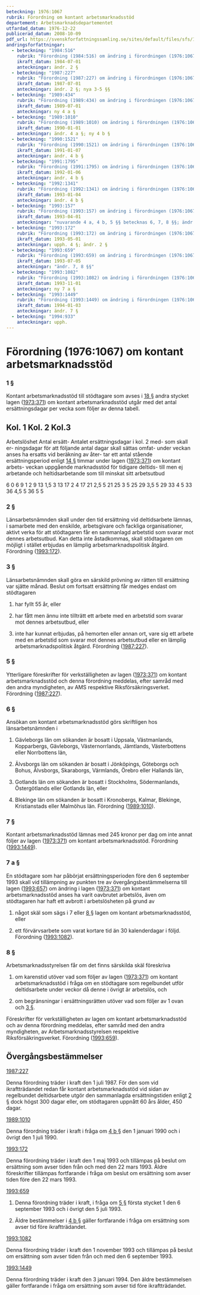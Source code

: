 ```yaml
---
beteckning: 1976:1067
rubrik: Förordning om kontant arbetsmarknadsstöd
departement: Arbetsmarknadsdepartementet
utfardad_datum: 1976-12-22
publicerad_datum: 2008-10-09
pdf_url: https://svenskforfattningssamling.se/sites/default/files/sfs/1976-12/SFS1976-1067.pdf
andringsforfattningar:
  - beteckning: "1984:516"
    rubrik: "Förordning (1984:516) om ändring i förordningen (1976:1067) om kontant arbetsmarknadsstöd"
    ikraft_datum: 1984-07-01
    anteckningar: ändr. 2 §
  - beteckning: "1987:227"
    rubrik: "Förordning (1987:227) om ändring i förordningen (1976:1067) om kontant arbetsmarknadsstöd"
    ikraft_datum: 1987-07-01
    anteckningar: ändr. 2 §; nya 3-5 §§
  - beteckning: "1989:434"
    rubrik: "Förordning (1989:434) om ändring i förordningen (1976:1067) om kontant arbetsmarknadsstöd"
    ikraft_datum: 1989-07-01
    anteckningar: ny 4 a §
  - beteckning: "1989:1010"
    rubrik: "Förordning (1989:1010) om ändring i förordningen (1976:1067) om kontant arbetsmarknadsstöd"
    ikraft_datum: 1990-01-01
    anteckningar: ändr. 4 a §; ny 4 b §
  - beteckning: "1990:1521"
    rubrik: "Förordning (1990:1521) om ändring i förordningen (1976:1067) om kontant arbetsmarknadsstöd"
    ikraft_datum: 1991-01-07
    anteckningar: ändr. 4 b §
  - beteckning: "1991:1795"
    rubrik: "Förordning (1991:1795) om ändring i förordningen (1976:1067) om kontant arbetsmarknadsstöd"
    ikraft_datum: 1992-01-06
    anteckningar: ändr. 4 b §
  - beteckning: "1992:1341"
    rubrik: "Förordning (1992:1341) om ändring i förordningen (1976:1067) om kontant arbetsmarknadsstöd"
    ikraft_datum: 1993-01-04
    anteckningar: ändr. 4 b §
  - beteckning: "1993:157"
    rubrik: "Förordning (1993:157) om ändring i förordningen (1976:1067) om kontant arbetsmarknadsstöd"
    ikraft_datum: 1993-04-01
    anteckningar: "nuvarande 4 a, 4 b, 5 §§ betecknas 6, 7, 8 §§; ändr. 2 §; ny 5 §"
  - beteckning: "1993:172"
    rubrik: "Förordning (1993:172) om ändring i förordningen (1976:1067) om kontant arbetsmarknadsstöd"
    ikraft_datum: 1993-05-01
    anteckningar: upph. 4 §; ändr. 2 §
  - beteckning: "1993:659"
    rubrik: "Förordning (1993:659) om ändring i förordningen (1976:1067) om kontant arbetsmarknadsstöd"
    ikraft_datum: 1993-07-05
    anteckningar: "ändr. 7, 8 §§"
  - beteckning: "1993:1082"
    rubrik: "Förordning (1993:1082) om ändring i förordningen (1976:1067) om kontant arbetsmarknadsstöd"
    ikraft_datum: 1993-11-01
    anteckningar: ny 7 a §
  - beteckning: "1993:1449"
    rubrik: "Förordning (1993:1449) om ändring i förordningen (1976:1067) om kontant arbetsmarknadsstöd"
    ikraft_datum: 1994-01-03
    anteckningar: ändr. 7 §
  - beteckning: "1994:933"
    anteckningar: upph.
---
```


# Förordning (1976:1067) om kontant arbetsmarknadsstöd

### 1 §

Kontant arbetsmarknadsstöd till stödtagare som avses i [18 §](#18) andra stycket lagen ([1973:371](https://selex.se/eli/sfs/1973/371)) om kontant arbetsmarknadsstöd utgår med det antal ersättningsdagar per vecka som följer av denna tabell.

## Kol. 1          Kol. 2         Kol.3

Arbetslöshet    Antal ersätt-  Antalet ersättningsdagar i kol. 2 med- som skall er-   ningsdagar     för att följande antal dagar skall sättas omfat-   under veckan   anses ha ersatts vid beräkning av åter- tar ett antal                  stående ersättningsperiod enligt [14 §](#14) timmar under                   lagen ([1973:371](https://selex.se/eli/sfs/1973/371)) om kontant arbets- veckan uppgående               marknadsstöd för tidigare deltids- till    men ej                 arbetande och heltidsarbetande som till                   minskat sitt arbetsutbud

6       0 6       9       1              2 9       13      1,5            3 13      17      2              4 17      21      2,5            5 21      25      3              5 25      29      3,5            5 29      33      4              5 33      36      4,5            5 36              5              5

### 2 §

Länsarbetsnämnden skall under den tid ersättning vid deltidsarbete lämnas, i samarbete med den enskilde, arbetsgivare och fackliga organisationer, aktivt verka för att stödtagaren får en sammanlagd arbetstid som svarar mot dennes arbetsutbud. Kan detta inte åstadkommas, skall stödtagaren om möjligt i stället erbjudas en lämplig arbetsmarknadspolitisk åtgärd. Förordning ([1993:172](https://selex.se/eli/sfs/1993/172)).

### 3 §

Länsarbetsnämnden skall göra en särskild prövning av rätten till ersättning var sjätte månad. Beslut om fortsatt ersättning får medges endast om stödtagaren

1. har fyllt 55 år, eller

2. har fått men ännu inte tillträtt ett arbete med en arbetstid som svarar mot dennes arbetsutbud, eller

3. inte har kunnat erbjudas, på hemorten eller annan ort, vare sig ett arbete med en arbetstid som svarar mot dennes arbetsutbud eller en lämplig arbetsmarknadspolitisk åtgärd. Förordning ([1987:227](https://selex.se/eli/sfs/1987/227)).

### 5 §

Ytterligare föreskrifter för verkställigheten av lagen ([1973:371](https://selex.se/eli/sfs/1973/371)) om kontant arbetsmarknadsstöd och denna förordning meddelas, efter samråd med den andra myndigheten, av AMS respektive Riksförsäkringsverket. Förordning ([1987:227](https://selex.se/eli/sfs/1987/227)).

### 6 §

Ansökan om kontant arbetsmarknadsstöd görs skriftligen hos länsarbetsnämnden i

1. Gävleborgs län om sökanden är bosatt i Uppsala, Västmanlands, Kopparbergs, Gävleborgs, Västernorrlands, Jämtlands, Västerbottens eller Norrbottens län,

2. Älvsborgs län om sökanden är bosatt i Jönköpings, Göteborgs och Bohus, Älvsborgs, Skaraborgs, Värmlands, Örebro eller Hallands län,

3. Gotlands län om sökanden är bosatt i Stockholms, Södermanlands, Östergötlands eller Gotlands län, eller

4. Blekinge län om sökanden är bosatt i Kronobergs, Kalmar, Blekinge, Kristianstads eller Malmöhus län. Förordning ([1989:1010](https://selex.se/eli/sfs/1989/1010)).

### 7 §

Kontant arbetsmarknadsstöd lämnas med 245 kronor per dag om inte annat följer av lagen ([1973:371](https://selex.se/eli/sfs/1973/371)) om kontant arbetsmarknadsstöd. Förordning ([1993:1449](https://selex.se/eli/sfs/1993/1449)).

### 7 a §

En stödtagare som har påbörjat ersättningsperioden före den 6 september 1993 skall vid tillämpning av punkten tre av övergångsbestämmelserna till lagen ([1993:657](https://selex.se/eli/sfs/1993/657)) om ändring i lagen ([1973:371](https://selex.se/eli/sfs/1973/371)) om kontant arbetsmarknadsstöd anses ha varit oavbrutet arbetslös, även om stödtagaren har haft ett avbrott i arbetslösheten på grund av

1. något skäl som sägs i 7 eller [8 §](#8) lagen om kontant arbetsmarknadsstöd, eller

2. ett förvärvsarbete som varat kortare tid än 30 kalenderdagar i följd. Förordning ([1993:1082](https://selex.se/eli/sfs/1993/1082)).

### 8 §

Arbetsmarknadsstyrelsen får om det finns särskilda skäl föreskriva

1. om karenstid utöver vad som följer av lagen ([1973:371](https://selex.se/eli/sfs/1973/371)) om kontant arbetsmarknadsstöd i fråga om en stödtagare som regelbundet utför deltidsarbete under veckor då denne i övrigt är arbetslös, och

2. om begränsningar i ersättningsrätten utöver vad som följer av 1 ovan och [3 §](#3).

Föreskrifter för verkställigheten av lagen om kontant arbetsmarknadsstöd och av denna förordning meddelas, efter samråd med den andra myndigheten, av Arbetsmarknadsstyrelsen respektive Riksförsäkringsverket. Förordning ([1993:659](https://selex.se/eli/sfs/1993/659)).

## Övergångsbestämmelser

[1987:227](https://selex.se/eli/sfs/1987/227)

Denna förordning träder i kraft den 1 juli 1987. För den som vid ikraftträdandet redan får kontant arbetsmarknadsstöd vid sidan av regelbundet deltidsarbete utgör den sammanlagda ersättningstiden enligt [2 §](#2) dock högst 300 dagar eller, om stödtagaren uppnått 60 års ålder, 450 dagar.

[1989:1010](https://selex.se/eli/sfs/1989/1010)

Denna förordning träder i kraft i fråga om [4 b §](#4b) den 1 januari 1990 och i övrigt den 1 juli 1990.

[1993:172](https://selex.se/eli/sfs/1993/172)

Denna förordning träder i kraft den 1 maj 1993 och tillämpas på beslut om ersättning som avser tiden från och med den 22 mars 1993. Äldre föreskrifter tillämpas fortfarande i fråga om beslut om ersättning som avser tiden före den 22 mars 1993.

[1993:659](https://selex.se/eli/sfs/1993/659)

1. Denna förordning träder i kraft, i fråga om [5 §](#5) första stycket 1 den 6 september 1993 och i övrigt den 5 juli 1993.

2. Äldre bestämmelser i [4 b §](#4b) gäller fortfarande i fråga om ersättning som avser tid före ikraftträdandet.

[1993:1082](https://selex.se/eli/sfs/1993/1082)

Denna förordning träder i kraft den 1 november 1993 och tillämpas på beslut om ersättning som avser tiden från och med den 6 september 1993.

[1993:1449](https://selex.se/eli/sfs/1993/1449)

Denna förordning träder i kraft den 3 januari 1994. Den äldre bestämmelsen gäller fortfarande i fråga om ersättning som avser tid före ikraftträdandet.